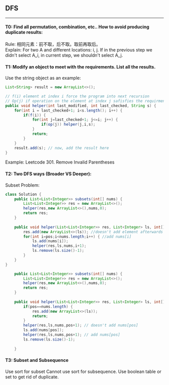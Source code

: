 ## DFS
---
#### T0: Find all permutation, combination, etc.. How to avoid producing duplicate results:
Rule: 相同元素：前不取，后不取。取前再取后。  
Explain: For two A and different locations: i, j. If in the previous step we didn't select A_i, in current step, we shouldn't select A_j.  

#### T1: Modify an object to meet with the requirements. List all the results.  
Use the string object as an example:
```java
List<String> result = new ArrayList<>();

// f(i) element at index i force the program into next recursion
// Op(j) if operation on the element at index j safisfies the requirment
public void helper(int last_modified, int last_checked, String s) {
	for(int i = last_checked+1; i<s.length(); i++) {
		if(f(i)) {
			for(int j=last_checked+1; j<=i; j++) {
				if(op(j)) helper(j,i,s);
			}
			return;
		}
	}
	result.add(s); // now, add the result here
}
```
Example: Leetcode 301. Remove Invalid Parentheses

#### T2: Two DFS ways (Broader VS Deeper): 
Subset Problem:   
```java
class Solution {
    public List<List<Integer>> subsets(int[] nums) {
        List<List<Integer>> res = new ArrayList<>();
        helper(res,new ArrayList<>(),nums,0);
        return res;
    }
    
    public void helper(List<List<Integer>> res, List<Integer> ls, int[] nums, int pos) {
        res.add(new ArrayList<>(ls)); //doesn't add element afterwards
        for(int i=pos;i<nums.length;i++) { //add nums[i]
            ls.add(nums[i]);
            helper(res,ls,nums,i+1);
            ls.remove(ls.size()-1);
        }
    }
}
```

```java
    public List<List<Integer>> subsets(int[] nums) {
        List<List<Integer>> res = new ArrayList<>();
        helper(res,new ArrayList<>(),nums,0);
        return res;
    }
    
    public void helper(List<List<Integer>> res, List<Integer> ls, int[] nums, int pos) {
        if(pos==nums.length) {
            res.add(new ArrayList<>(ls));
            return;
        }
        helper(res,ls,nums,pos+1); // doesn't add nums[pos]
        ls.add(nums[pos]);
        helper(res,ls,nums,pos+1); // add nums[pos]
        ls.remove(ls.size()-1);
        
    }
```

#### T3: Subset and Subsequence
Use sort for subset
Cannot use sort for subsequence. Use boolean table or set to get rid of duplicate.

